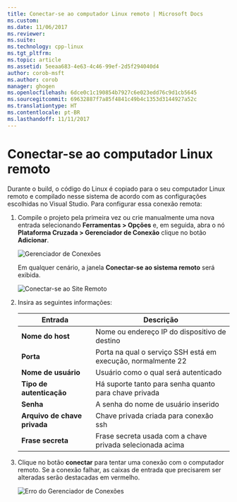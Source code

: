 ```yaml
---
title: Conectar-se ao computador Linux remoto | Microsoft Docs
ms.custom: 
ms.date: 11/06/2017
ms.reviewer: 
ms.suite: 
ms.technology: cpp-linux
ms.tgt_pltfrm: 
ms.topic: article
ms.assetid: 5eeaa683-4e63-4c46-99ef-2d5f294040d4
author: corob-msft
ms.author: corob
manager: ghogen
ms.openlocfilehash: 6dce0c1c190854b7927c6e023edd76c9d1cb5645
ms.sourcegitcommit: 69632887f7a85f4841c49b4c1353d3144927a52c
ms.translationtype: HT
ms.contentlocale: pt-BR
ms.lasthandoff: 11/11/2017
---
```

# <a name="connect-to-your-remote-linux-computer"></a>Conectar-se ao computador Linux remoto

Durante o build, o código do Linux é copiado para o seu computador Linux remoto e compilado nesse sistema de acordo com as configurações escolhidas no Visual Studio.  Para configurar essa conexão remota:

1. Compile o projeto pela primeira vez ou crie manualmente uma nova entrada selecionando **Ferramentas > Opções** e, em seguida, abra o nó **Plataforma Cruzada > Gerenciador de Conexão** clique no botão **Adicionar**.

   ![Gerenciador de Conexões](media/settings_connectionmanager.png)

   Em qualquer cenário, a janela **Conectar-se ao sistema remoto** será exibida.
   
   ![Conectar-se ao Site Remoto](media/connect.png)

1. Insira as seguintes informações:

   | Entrada | Descrição
   | ----- | ---
   | **Nome do host**           | Nome ou endereço IP do dispositivo de destino
   | **Porta**                | Porta na qual o serviço SSH está em execução, normalmente 22
   | **Nome de usuário**           | Usuário como o qual será autenticado
   | **Tipo de autenticação** | Há suporte tanto para senha quanto para chave privada
   | **Senha**            | A senha do nome de usuário inserido
   | **Arquivo de chave privada**    | Chave privada criada para conexão ssh
   | **Frase secreta**          | Frase secreta usada com a chave privada selecionada acima

1. Clique no botão **conectar** para tentar uma conexão com o computador remoto.  Se a conexão falhar, as caixas de entrada que precisarem ser alteradas serão destacadas em vermelho.

   ![Erro do Gerenciador de Conexões](media/settings_connectionmanagererror.png)